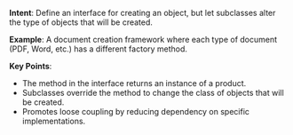 **Intent**: Define an interface for creating an object, but let subclasses alter the type of objects that will be created.

**Example**: A document creation framework where each type of document (PDF, Word, etc.) has a different factory method.

**Key Points**:
- The method in the interface returns an instance of a product.
- Subclasses override the method to change the class of objects that will be created.
- Promotes loose coupling by reducing dependency on specific implementations.